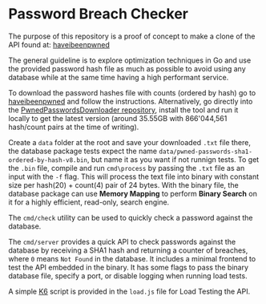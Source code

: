 # Password Breach Checker

The purpose of this repository is a proof of concept to make a clone of the API found at: [haveibeenpwned](https://haveibeenpwned.com/Passwords)

The general guideline is to explore optimization techniques in Go and use the provided password hash file as much as possible to avoid using any database while at the same time having a high performant service.

To download the password hashes file with counts (ordered by hash) go to [haveibeenpwned](https://haveibeenpwned.com/Passwords) and follow the instructions. Alternatively, go directly into the [PwnedPasswordsDownloader repository](https://github.com/HaveIBeenPwned/PwnedPasswordsDownloader), install the tool and run it locally to get the latest version (around 35.55GB with 866'044,561 hash/count pairs at the time of writing).

Create a `data` folder at the root and save your downloaded `.txt` file there, the database package tests expect the name `data/pwned-passwords-sha1-ordered-by-hash-v8.bin`, but name it as you want if not runnign tests. To get the `.bin` file, compile and run `cmd\process` by passing the `.txt` file as an input with the `-f` flag. This will process the text file into binary with constant size per hash(20) + count(4) pair of 24 bytes. With the binary file, the database package can use **Memory Mapping** to perform **Binary Search** on it for a highly efficient, read-only, search engine.

The `cmd/check` utility can be used to quickly check a password against the database.

The `cmd/server` provides a quick API to check passwords against the database by receiving a SHA1 hash and returning a counter of breaches, where `0` means `Not Found` in the database. It includes a minimal frontend to test the API embedded in the binary. It has some flags to pass the binary database file, specify a port, or disable logging when running load tests.

A simple [K6](https://k6.io/) script is provided in the `load.js` file for Load Testing the API.

